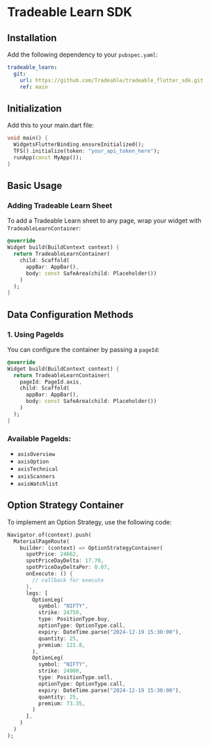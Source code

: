 # Tradeable Learn SDK

## Installation
Add the following dependency to your `pubspec.yaml`:
```yaml
tradeable_learn:
  git:
    url: https://github.com/Tradeable/tradeable_flutter_sdk.git
    ref: main
```

## Initialization
Add this to your main.dart file:
```dart
void main() {
  WidgetsFlutterBinding.ensureInitialized();
  TFS().initialize(token: "your_api_token_here");
  runApp(const MyApp());
}
```

## Basic Usage
### Adding Tradeable Learn Sheet
To add a Tradeable Learn sheet to any page, wrap your widget with `TradeableLearnContainer`:
```dart
@override
Widget build(BuildContext context) {
  return TradeableLearnContainer(
    child: Scaffold(
      appBar: AppBar(),
      body: const SafeArea(child: Placeholder())
    )
  );
}
```

## Data Configuration Methods
### 1. Using PageIds
You can configure the container by passing a `pageId`:
```dart
@override
Widget build(BuildContext context) {
  return TradeableLearnContainer(
    pageId: PageId.axis,
    child: Scaffold(
      appBar: AppBar(),
      body: const SafeArea(child: Placeholder())
    )
  );
}
```

### Available PageIds:
- `axisOverview`
- `axisOption`
- `axisTechnical`
- `axisScanners`
- `axisWatchlist`

## Option Strategy Container
To implement an Option Strategy, use the following code:
```dart
Navigator.of(context).push(
  MaterialPageRoute(
    builder: (context) => OptionStrategyContainer(
      spotPrice: 24662,
      spotPriceDayDelta: 17.70,
      spotPriceDayDeltaPer: 0.07,
      onExecute: () {
        // callback for execute
      },
      legs: [
        OptionLeg(
          symbol: "NIFTY",
          strike: 24750,
          type: PositionType.buy,
          optionType: OptionType.call,
          expiry: DateTime.parse("2024-12-19 15:30:00"),
          quantity: 25,
          premium: 121.8,
        ),
        OptionLeg(
          symbol: "NIFTY",
          strike: 24900,
          type: PositionType.sell,
          optionType: OptionType.call,
          expiry: DateTime.parse("2024-12-19 15:30:00"),
          quantity: 25,
          premium: 73.35,
        )
      ],
    )
  )
);
```
